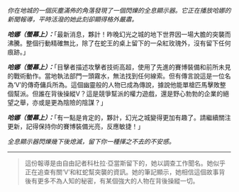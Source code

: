 _你在地城的一個灰塵滿佈的角落發現了一個閃爍的全息顯示器。它正在播放哈娜的新聞報導，平時活潑的她此刻卻顯得格外嚴肅。_

**_哈娜（螢幕上）：_**「最新消息，夥計！昨晚幻光之城的地下世界因一場大膽的突襲而沸騰。整個行動精確無比，除了在蛇王的桌上留下的一朵紅玫瑰外，沒有留下任何痕跡。」

**_哈娜（螢幕上）：_**「目擊者描述攻擊者技術高超，使用了先進的賽博裝備和前所未見的戰術動作。當地執法部門一頭霧水，無法找到任何線索。但有傳言說這是一位名為‘V’的傳奇傭兵所為。這個幽靈般的人物已成為傳說，據說他能單槍匹馬擊敗整個幫派。但誰在背後操縱V？這是競爭幫派的權力遊戲，還是野心勃勃的企業的絕望之舉，亦或是更為陰險的陰謀？」

**_哈娜（螢幕上）：_**「有一點是肯定的，夥計，幻光之城變得更加有趣了。請繼續關注更新，記得保持你的賽博裝備光亮，反應敏捷！」

_全息顯示器閃爍幾下後熄滅，留下你一種揮之不去的不安感。_

---

> 這份報導是由自由記者科杜拉·亞當斯留下的，她以調查工作聞名。她似乎正在追查有關‘V’和紅蛇幫突襲的資訊。她的筆記顯示，她相信這個故事背後有更多不為人知的秘密，有某個強大的人物在背後操縱一切。
